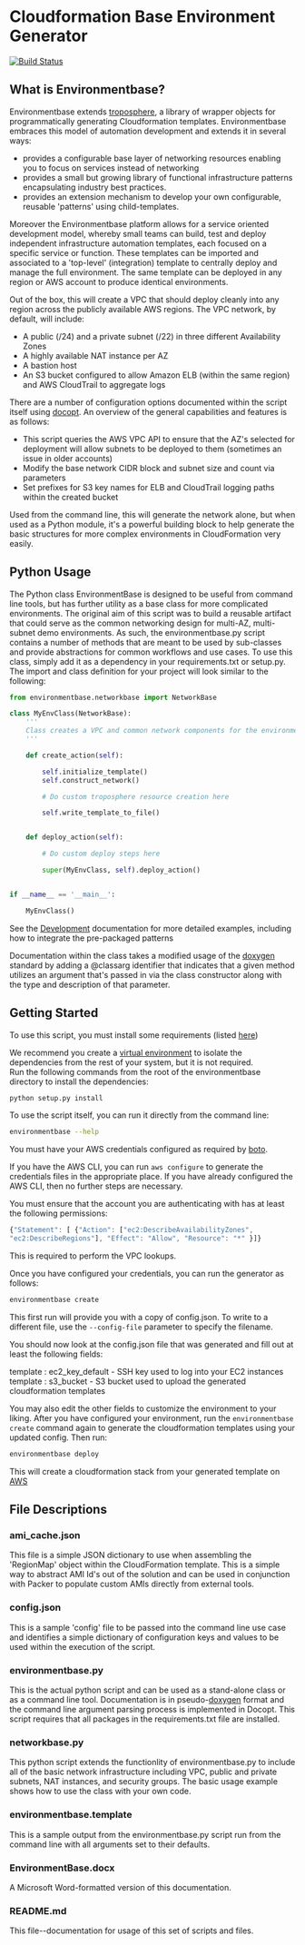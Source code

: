 # Cloudformation Base Environment Generator
[![Build Status](https://ci.dualspark.com/api/badge/github.com/DualSpark/cloudformation-environmentbase/status.svg?branch=master)](https://ci.dualspark.com/github.com/DualSpark/cloudformation-environmentbase)

What is Environmentbase?
------------------

Environmentbase extends [troposphere](https://github.com/cloudtools/troposphere), a library of wrapper objects for programmatically generating Cloudformation templates. Environmentbase embraces this model of automation development and extends it in several ways:
- provides a configurable base layer of networking resources enabling you to focus on services instead of networking
- provides a small but growing library of functional infrastructure patterns encapsulating industry best practices.
- provides an extension mechanism to develop your own configurable, reusable 'patterns' using child-templates.


Moreover the Environmentbase platform allows for a service oriented development model, whereby small teams can build, test and deploy independent infrastructure automation templates, each focused on a specific service or function.  These templates can be imported and associated to a 'top-level' (integration) template to centrally deploy and manage the full environment. The same template can be deployed in any region or AWS account to produce identical environments.

Out of the box, this will create a VPC that should deploy cleanly into any region
across the publicly available AWS regions.  The VPC network, by default, will
include:

* A public (/24) and a private subnet (/22) in three different Availability Zones
* A highly available NAT instance per AZ
* A bastion host
* An S3 bucket configured to allow Amazon ELB (within the same region) and AWS
  CloudTrail to aggregate logs

There are a number of configuration options documented within the script itself
using [docopt](http://docopt.org). An overview of the general capabilities and
features is as follows:

* This script queries the AWS VPC API to ensure that the AZ's selected for
  deployment will allow subnets to be deployed to them (sometimes an issue in
  older accounts)
* Modify the base network CIDR block and subnet size and count via parameters
* Set prefixes for S3 key names for ELB and CloudTrail logging paths within the
  created bucket

Used from the command line, this will generate the network alone, but when used
as a Python module, it's a powerful building block to help generate the basic
structures for more complex environments in CloudFormation very easily.

## Python Usage

The Python class EnvironmentBase is designed to be useful from command line
tools, but has further utility as a base class for more complicated
environments. The original aim of this script was to build a reusable artifact
that could serve as the common networking design for multi-AZ, multi-subnet
demo environments. As such, the environmentbase.py script contains a number of
methods that are meant to be used by sub-classes and provide abstractions for
common workflows and use cases. To use this class, simply add it as a dependency 
in your requirements.txt or setup.py. The import and class definition for your 
project will look similar to the following:

```python
from environmentbase.networkbase import NetworkBase

class MyEnvClass(NetworkBase):
    '''
    Class creates a VPC and common network components for the environment
    '''

    def create_action(self):

        self.initialize_template()
        self.construct_network()

        # Do custom troposphere resource creation here

        self.write_template_to_file()


    def deploy_action(self):

        # Do custom deploy steps here

        super(MyEnvClass, self).deploy_action()


if __name__ == '__main__':

    MyEnvClass()
```

See the [Development](DEVELOPMENT.md) documentation for more detailed examples, including how to integrate the pre-packaged patterns

Documentation within the class takes a modified usage of the
[doxygen](http://www.stack.nl/~dimitri/doxygen/manual/docblocks.html#pythonblocks)
standard by adding a @classarg identifier that indicates that a given method
utilizes an argument that's passed in via the class constructor along with the
type and description of that parameter.

## Getting Started

To use this script, you must install some requirements (listed [here](https://github.com/DualSpark/cloudformation-environmentbase/blob/master/setup.py#L64))  

We recommend you create a [virtual environment](https://virtualenv.pypa.io/en/latest/) to isolate the dependencies from the rest of your system, but it is not required.  
Run the following commands from the root of the environmentbase directory to install the dependencies:

```bash
python setup.py install
```

To use the script itself, you can run it directly from the command line:

```bash
environmentbase --help
```

You must have your AWS credentials configured as required by [boto](http://boto.readthedocs.org/en/latest/boto_config_tut.html).

If you have the AWS CLI, you can run `aws configure` to generate the credentials files in the appropriate place. If you have already configured the AWS CLI, then no further steps are necessary. 

You must ensure that the account you are authenticating with has at least the following permissions:

```javascript
{"Statement": [ {"Action": ["ec2:DescribeAvailabilityZones",
"ec2:DescribeRegions"], "Effect": "Allow", "Resource": "*" }]}
```

This is required to perform the VPC lookups. 

Once you have configured your credentials, you can run the generator as follows:

```bash
environmentbase create
```

This first run will provide you with a copy of config.json. To write to a different file, use the `--config-file` parameter to specify the filename. 

You should now look at the config.json file that was generated and fill out at least the following fields:

template : ec2_key_default - SSH key used to log into your EC2 instances  
template : s3_bucket - S3 bucket used to upload the generated cloudformation templates

You may also edit the other fields to customize the environment to your liking. After you have configured your environment, run the `environmentbase create` command again to generate the cloudformation templates using your updated config. Then run:

```bash
environmentbase deploy
```

This will create a cloudformation stack from your generated template on [AWS](https://console.aws.amazon.com/cloudformation/)

## File Descriptions

### ami_cache.json

This file is a simple JSON dictionary to use when assembling the 'RegionMap'
object within the CloudFormation template. This is a simple way to abstract AMI
Id's out of the solution and can be used in conjunction with Packer to populate
custom AMIs directly from external tools.

### config.json

This is a sample 'config' file to be passed into the command line use case and
identifies a simple dictionary of configuration keys and values to be used
within the execution of the script.

### environmentbase.py

This is the actual python script and can be used as a stand-alone class or as
a command line tool. Documentation is in
pseudo-[doxygen](http://www.stack.nl/~dimitri/doxygen/manual/docblocks.html#pythonblocks)
format and the command line argument parsing process is implemented in Docopt.
This script requires that all packages in the requirements.txt file are
installed.

### networkbase.py

This python script extends the functionlity of environmentbase.py to include all of the basic
network infrastructure including VPC, public and private subnets, NAT instances, and security groups.
The basic usage example shows how to use the class with your own code.

### environmentbase.template

This is a sample output from the environmentbase.py script run from the command
line with all arguments set to their defaults.

### EnvironmentBase.docx

A Microsoft Word-formatted version of this documentation.

### README.md

This file--documentation for usage of this set of scripts and files.

